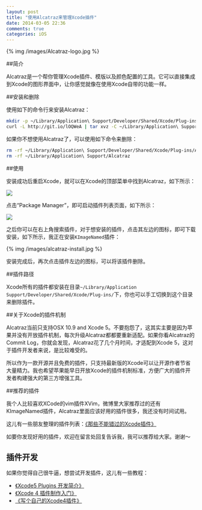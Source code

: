 ```yaml
---
layout: post
title: "使用Alcatraz来管理Xcode插件"
date: 2014-03-05 22:36
comments: true
categories: iOS
---
```


{% img /images/Alcatraz-logo.jpg %}

##简介

Alcatraz是一个帮你管理Xcode插件、模版以及颜色配置的工具。它可以直接集成到Xcode的图形界面中，让你感觉就像在使用Xcode自带的功能一样。

##安装和删除

使用如下的命令行来安装Alcatraz：

``` bash
mkdir -p ~/Library/Application\ Support/Developer/Shared/Xcode/Plug-ins;
curl -L http://git.io/lOQWeA | tar xvz -C ~/Library/Application\ Support/Developer/Shared/Xcode/Plug-ins

```

如果你不想使用Alcatraz了，可以使用如下命令来删除：

``` bash
rm -rf ~/Library/Application\ Support/Developer/Shared/Xcode/Plug-ins/Alcatraz.xcplugin
rm -rf ~/Library/Application\ Support/Alcatraz
```

##使用

安装成功后重启Xcode，就可以在Xcode的顶部菜单中找到Alcatraz，如下所示：

![](http://alcatraz.io/images/menu@2x.png)

点击“Package Manager”，即可启动插件列表页面，如下所示：

![](http://alcatraz.io/images/screenshot@2x.png)

之后你可以在右上角搜索插件，对于想安装的插件，点击其左边的图标，即可下载安装，如下所示，我正在安装`KImageNamed`插件：

{% img /images/alcatraz-install.jpg %}

安装完成后，再次点击插件左边的图标，可以将该插件删除。

##插件路径

Xcode所有的插件都安装在目录`~/Library/Application Support/Developer/Shared/Xcode/Plug-ins/`下，你也可以手工切换到这个目录来删除插件。


##关于Xcode的插件机制

Alcatraz当前只支持OSX 10.9 and Xcode 5。不要抱怨了，这其实主要是因为苹果并没有开放插件机制，每次升级Alcatraz都都要重新适配。如果你看Alcatraz的Commit Log，你就会发现，Alcatraz花了几个月时间，才适配到Xcode 5，这对于插件开发者来说，是比较难受的。

所以作为一款开源并且免费的插件，只支持最新版的Xcode可以让开源作者节省大量精力。我也希望苹果能早日开放Xcode的插件机制标准，方便广大的插件开发者构建强大的第三方增强工具。


##推荐的插件

我个人比较喜欢XCode的vim插件XVim，微博里大家推荐过的还有KImageNamed插件，Alcatraz里面应该好用的插件很多，我还没有时间试用。

这儿有一些朋友整理的插件列表：[《那些不能错过的Xcode插件》](http://www.cocoachina.com/applenews/devnews/2013/0918/7022.html)

如要你发现好用的插件，欢迎在留言处回复告诉我，我可以推荐给大家。谢谢～

## 插件开发

如果你觉得自己很牛逼，想尝试开发插件，这儿有一些教程：

 * [《Xcode5 Plugins 开发简介》](http://studentdeng.github.io/blog/2014/02/21/xcode-plugin-fun/)
 * [《Xcode 4 插件制作入门》](http://onevcat.com/2013/02/xcode-plugin/)
 * [《写个自己的Xcode4插件》](http://joeyio.com/ios/2013/07/25/write_xcode4_plugin_of_your_own/)

